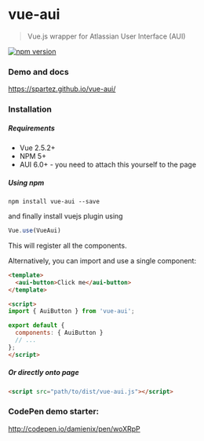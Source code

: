 # vue-aui

> Vue.js wrapper for Atlassian User Interface (AUI)

[![npm version](https://badge.fury.io/js/vue-aui.svg)](https://badge.fury.io/js/vue-aui)

### Demo and docs

https://spartez.github.io/vue-aui/

### Installation

##### Requirements

* Vue 2.5.2+
* NPM 5+
* AUI 6.0+ - you need to attach this yourself to the page

##### Using npm
```
npm install vue-aui --save
```

and finally install vuejs plugin using

```js
Vue.use(VueAui)
```

This will register all the components.

Alternatively, you can import and use a single component:

```html
<template>
  <aui-button>Click me</aui-button>
</template>

<script>
import { AuiButton } from 'vue-aui';

export default {
  components: { AuiButton }
  // ...
};
</script>
```

##### Or directly onto page

```html
<script src="path/to/dist/vue-aui.js"></script>
```

### CodePen demo starter:
http://codepen.io/damienix/pen/woXRpP
